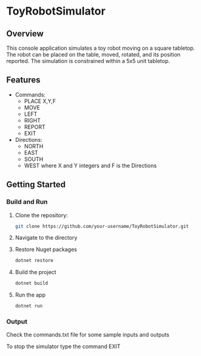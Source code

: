 # ToyRobotSimulator

## Overview

This console application simulates a toy robot moving on a square tabletop. The robot can be placed on the table, moved, rotated, and its position reported. The simulation is constrained within a 5x5 unit tabletop.

## Features

- Commands:
  - PLACE X,Y,F
  - MOVE
  - LEFT
  - RIGHT
  - REPORT
  - EXIT
- Directions:
  - NORTH
  - EAST
  - SOUTH
  - WEST 
where X and Y integers and F is the Directions
## Getting Started
### Build and Run

1. Clone the repository:

   ```bash
   git clone https://github.com/your-username/ToyRobotSimulator.git
   ```
2. Navigate to the directory
3. Restore Nuget packages
     ```bash
     dotnet restore
     ```
4. Build the project
   ```bash
   dotnet build
   ```
5. Run the app
   ```bash
   dotnet run
   ```

### Output
Check the commands.txt file for some sample inputs and outputs

To stop the simulator type the command EXIT